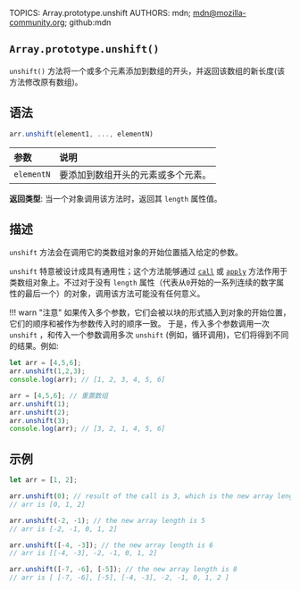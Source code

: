 TOPICS: Array.prototype.unshift
AUTHORS: mdn; mdn@mozilla-community.org; github:mdn

## `Array.prototype.unshift()`

`unshift()` 方法将一个或多个元素添加到数组的开头，并返回该数组的新长度(该方法修改原有数组)。

## 语法

```javascript
arr.unshift(element1, ..., elementN)
```

| 参数 | 说明 |
| :-- | :-- |
| `elementN` | 要添加到数组开头的元素或多个元素。 |

**返回类型**: 当一个对象调用该方法时，返回其 `length` 属性值。

## 描述

`unshift` 方法会在调用它的类数组对象的开始位置插入给定的参数。

`unshift` 特意被设计成具有通用性；这个方法能够通过 [`call`](/zh-hans/webfrontend/Function.prototype.call) 或 [`apply`](/zh-hans/webfrontend/Function.prototype.apply)
方法作用于类数组对象上。不过对于没有 `length` 属性（代表从`0`开始的一系列连续的数字属性的最后一个）的对象，调用该方法可能没有任何意义。

!!! warn "注意"
    如果传入多个参数，它们会被以块的形式插入到对象的开始位置，它们的顺序和被作为参数传入时的顺序一致。 于是，传入多个参数调用一次 `unshift` ，和传入一个参数调用多次 `unshift`
    (例如，循环调用)，它们将得到不同的结果。例如:

```javascript
let arr = [4,5,6];
arr.unshift(1,2,3);
console.log(arr); // [1, 2, 3, 4, 5, 6]

arr = [4,5,6]; // 重置数组
arr.unshift(1);
arr.unshift(2);
arr.unshift(3);
console.log(arr); // [3, 2, 1, 4, 5, 6]
```

## 示例

```javascript
let arr = [1, 2];

arr.unshift(0); // result of the call is 3, which is the new array length
// arr is [0, 1, 2]

arr.unshift(-2, -1); // the new array length is 5
// arr is [-2, -1, 0, 1, 2]

arr.unshift([-4, -3]); // the new array length is 6
// arr is [[-4, -3], -2, -1, 0, 1, 2]

arr.unshift([-7, -6], [-5]); // the new array length is 8
// arr is [ [-7, -6], [-5], [-4, -3], -2, -1, 0, 1, 2 ]
```
